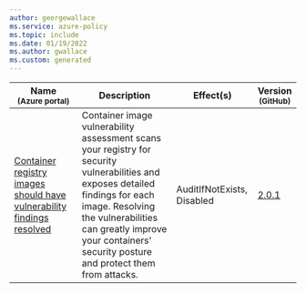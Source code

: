 ```yaml
---
author: georgewallace
ms.service: azure-policy
ms.topic: include
ms.date: 01/19/2022
ms.author: gwallace
ms.custom: generated
---
```


|Name<br /><sub>(Azure portal)</sub> |Description |Effect(s) |Version<br /><sub>(GitHub)</sub> |
|---|---|---|---|
|[Container registry images should have vulnerability findings resolved](https://portal.azure.com/#blade/Microsoft_Azure_Policy/PolicyDetailBlade/definitionId/%2Fproviders%2FMicrosoft.Authorization%2FpolicyDefinitions%2F5f0f936f-2f01-4bf5-b6be-d423792fa562) |Container image vulnerability assessment scans your registry for security vulnerabilities and exposes detailed findings for each image. Resolving the vulnerabilities can greatly improve your containers' security posture and protect them from attacks. |AuditIfNotExists, Disabled |[2.0.1](https://github.com/Azure/azure-policy/blob/master/built-in-policies/policyDefinitions/Security%20Center/ASC_ContainerRegistryVulnerabilityAssessment_Audit.json) |
